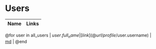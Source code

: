 # Users

| Name | Links |
| ---- | ----- |
@for user in all_users
| $user.full_name | [link](@url/profile/$user.username) \| [md](./users/$user.file_name) |
@end
